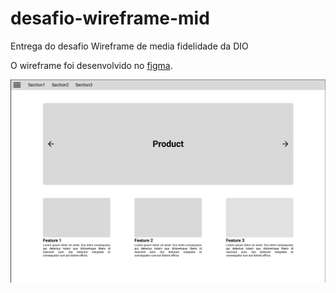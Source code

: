 # desafio-wireframe-mid
Entrega do desafio Wireframe de media fidelidade da DIO

O wireframe foi desenvolvido no [figma]("https://www.figma.com/design/A3oW0XLaqSOSTHII38XbE4/mid-wireframe?node-id=0-1&t=eEmayhKOeoMTJy1e-0").

![wireframe](./img/wireframe-mid.png)